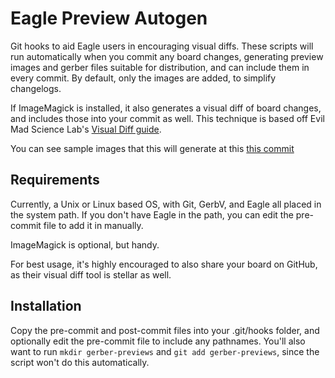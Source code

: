 Eagle Preview Autogen
=====================

Git hooks to aid Eagle users in encouraging visual diffs. These scripts will run automatically when you commit any board changes, generating preview images and gerber files suitable for distribution, and can include them in every commit. By default, only the images are added, to simplify changelogs.

If ImageMagick is installed, it also generates a visual diff of board changes, and includes those into your commit as well. This technique is based off Evil Mad Science Lab's [Visual Diff guide](http://www.evilmadscientist.com/2011/improving-open-source-hardware-visual-diffs/).

You can see sample images that this will generate at this [this commit](https://github.com/tekdemo/eagle-preview-autogen/commit/796769e88a65bbafc2b7e4621f3b6570875a87ad)


Requirements
------------
Currently, a Unix or Linux based OS, with Git, GerbV, and Eagle all placed in the system path. If you don't have Eagle in the path, you can edit the pre-commit file to add it in manually. 

ImageMagick is optional, but handy. 

For best usage, it's highly encouraged to also share your board on GitHub, as their visual diff tool is stellar as well.


Installation
------------

Copy the pre-commit and post-commit files into your .git/hooks folder, and optionally edit the pre-commit file to include any pathnames.  You'll also want to run `mkdir gerber-previews` and `git add gerber-previews`, since the script won't do this automatically.
